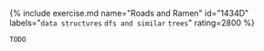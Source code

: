 {% include exercise.md name="Roads and Ramen" id="1434D" labels="`data structures` `dfs and similar` `trees`" rating=2800 %}

```
TODO
```
